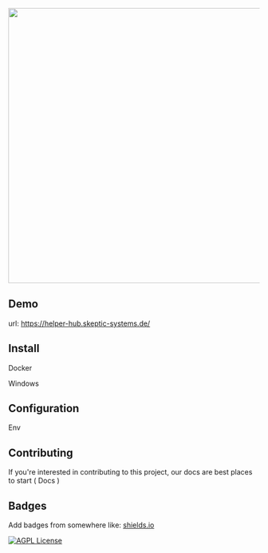 
<p align="center">
  <img src="[https://github.com/J4ron/HelperHub/blob/master/assets/logo.png]" width="550"/>
</p>

## Demo

url: https://helper-hub.skeptic-systems.de/


## Install

Docker 

Windows 

## Configuration

Env 

## Contributing

If you're interested in contributing to this project, our docs are best places to start
( Docs )


## Badges

Add badges from somewhere like: [shields.io](https://shields.io/)



[![AGPL License](https://img.shields.io/badge/license-AGPL-blue.svg)](http://www.gnu.org/licenses/agpl-3.0)

